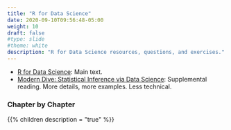 ```yaml
---
title: "R for Data Science"
date: 2020-09-10T09:56:48-05:00
weight: 10
draft: false
#type: slide
#theme: white
description: "R for Data Science resources, questions, and exercises."
---
```


* [R for Data Science](https://r4ds.had.co.nz/): Main text.
* [Modern Dive: Statistical Inference via Data
  Science](https://moderndive.com/): Supplemental reading. 
   More details, more examples. Less technical.

### Chapter by Chapter

{{% children description = "true" %}}


